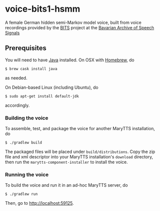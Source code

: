 # voice-bits1-hsmm

A female German hidden semi-Markov model voice, built from voice recordings provided by the [BITS](http://www.bas.uni-muenchen.de/forschung/Bas/BasBITSLGDOC/HTML/BasGeneraleng.html) project at the [Bavarian Archive of Speech Signals](http://www.bas.uni-muenchen.de/)

## Prerequisites

You will need to have [Java](https://www.java.com/) installed.
On OSX with [Homebrew](http://brew.sh/), do
```
$ brew cask install java
```
as needed.

On Debian-based Linux (including Ubuntu), do
```
$ sudo apt-get install default-jdk
```
accordingly.

### Building the voice

To assemble, test, and package the voice for another MaryTTS installation, do
```
$ ./gradlew build
```
The packaged files will be placed under `build/distributions`.
Copy the zip file and xml descriptor into your MaryTTS installation's `download` directory, then run the `marytts-component-installer` to install the voice.

### Running the voice

To build the voice and run it in an ad-hoc MaryTTS server, do
```
$ ./gradlew run
```
Then, go to [http://localhost:59125](http://localhost:59125/).
